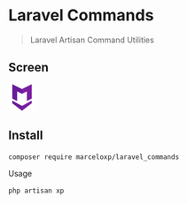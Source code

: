 # Laravel Commands

> Laravel Artisan Command Utilities

## Screen
![Screen](https://github.com/adam-p/markdown-here/raw/master/src/common/images/icon48.png "Logo Title Text 1")

## Install

```bash
composer require marceloxp/laravel_commands
```

Usage

```bash
php artisan xp
```
